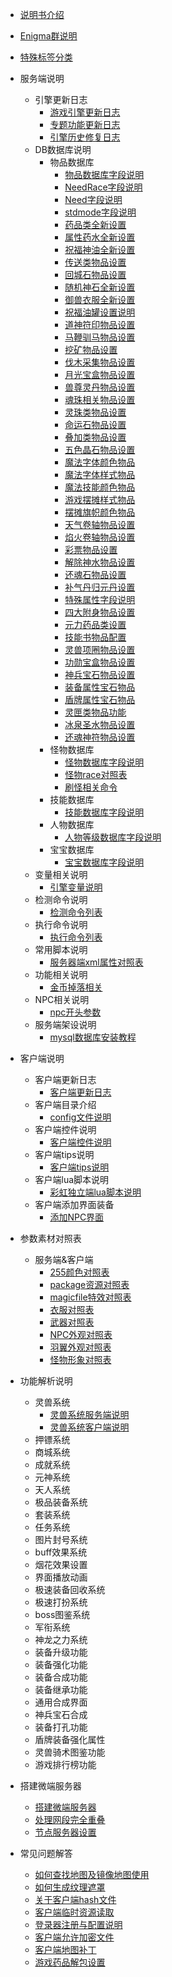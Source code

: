 

- [说明书介绍](home.md)
- [Enigma群说明](/eghelp.md)
- [特殊标签分类](/00/lable.md)

- 服务端说明
  - 引擎更新日志
    - [游戏引擎更新日志](/00/uplist.md)
    - [专题功能更新日志](/00/uplist1.md)
    - [引擎历史修复日志](/00/uplist2.md)
  - DB数据库说明
    - 物品数据库
	  - [物品数据库字段说明](/01/00/items.md)
	  - [NeedRace字段说明](/01/00/needrace.md)
	  - [Need字段说明](/01/00/need.md)
	  - [stdmode字段说明](/01/00/stdmode.md)
	  - [药品类全新设置](/01/00/xinyaopin.md)
	  - [属性药水全新设置](/01/00/shuxingyao.md)
	  - [祝福神油全新设置](/01/00/zhufushenyou.md)
	  - [传送类物品设置](/01/00/chuansong.md)
	  - [回城石物品设置](/01/00/zhufuyou.md)
	  - [随机神石全新设置](/01/00/zhufuyou.md)
	  - [御兽衣服全新设置](/01/00/zhufuyou.md)
	  - [祝福油罐设置说明](/01/00/zhufuyou.md)
	  - [道神符印物品设置](/01/00/zhufuyou.md)
	  - [马鞭驯马物品设置](/01/00/zhufuyou.md)
	  - [挖矿物品设置](/01/00/zhufuyou.md)
	  - [伐木采集物品设置](/01/00/zhufuyou.md)
	  - [月光宝盒物品设置](/01/00/zhufuyou.md)
	  - [兽尊灵丹物品设置](/01/00/zhufuyou.md)
	  - [魂珠相关物品设置](/01/00/zhufuyou.md)
	  - [灵珠类物品设置](/01/00/zhufuyou.md)
	  - [命运石物品设置](/01/00/zhufuyou.md)
	  - [叠加类物品设置](/01/00/zhufuyou.md)
	  - [五色晶石物品设置](/01/00/zhufuyou.md)
	  - [魔法字体颜色物品](/01/00/zhufuyou.md)
	  - [魔法字体样式物品](/01/00/zhufuyou.md)
	  - [魔法技能颜色物品](/01/00/zhufuyou.md)
	  - [游戏摆摊样式物品](/01/00/zhufuyou.md)
	  - [摆摊旗帜颜色物品](/01/00/zhufuyou.md)
	  - [天气卷轴物品设置](/01/00/zhufuyou.md)
	  - [焰火卷轴物品设置](/01/00/zhufuyou.md)
	  - [彩票物品设置](/01/00/zhufuyou.md)
	  - [解除神水物品设置](/01/00/zhufuyou.md)
	  - [还魂石物品设置](/01/00/zhufuyou.md)
	  - [补气丹归元丹设置](/01/00/zhufuyou.md)
	  - [特殊属性字段说明](/01/00/zhufuyou.md)
	  - [四大附身物品设置](/01/00/zhufuyou.md)
	  - [元力药品类设置](/01/00/zhufuyou.md)
	  - [技能书物品配置](/01/00/zhufuyou.md)
	  - [灵兽项圈物品设置](/01/00/zhufuyou.md)
	  - [功勋宝盒物品设置](/01/00/zhufuyou.md)
	  - [神兵宝石物品设置](/01/00/zhufuyou.md)
	  - [装备属性宝石物品](/01/00/zhufuyou.md)
	  - [盾牌属性宝石物品](/01/00/zhufuyou.md)
	  - [灵匣类物品功能](/01/00/zhufuyou.md)
	  - [冰泉圣水物品设置](/01/00/zhufuyou.md)
	  - [还魂神符物品设置](/01/00/zhufuyou.md)
    - 怪物数据库
	  - [怪物数据库字段说明](/01/01/mon.md)
	  - [怪物race对照表](/01/01/race.md)
	  - [刷怪相关命令](/01/01/MonGen.md)
    - 技能数据库
	  - [技能数据库字段说明](/01/02/skill.md)
    - 人物数据库
	  - [人物等级数据库字段说明](/01/03/human.md)
    - 宝宝数据库
	  - [宝宝数据库字段说明](/01/04/pet.md)
  - 变量相关说明
    - [引擎变量说明](/00/uplist.md)
  - 检测命令说明
    - [检测命令列表](/00/uplist.md)
  - 执行命令说明
    - [执行命令列表](/00/uplist.md)
  - 常用脚本说明
    - [服务器端xml属性对照表](/00/uplist.md)
  - 功能相关说明
    - [金币掉落相关](/00/uplist.md)
  - NPC相关说明
    - [npc开头参数](/00/uplist.md)
  - 服务端架设说明
    - [mysql数据库安装教程](/00/uplist.md)
    				

- 客户端说明
  - 客户端更新日志
    - [客户端更新日志](/00/uplist.md)
  - 客户端目录介绍
    - [config文件说明](/00/uplist.md)
  - 客户端控件说明
    - [客户端控件说明](/00/uplist.md)
  - 客户端tips说明
    - [客户端tips说明](/00/uplist.md)
  - 客户端lua脚本说明
    - [彩虹独立端lua脚本说明](/00/uplist.md)
  - 客户端添加界面装备
    - [添加NPC界面](/00/uplist.md)
   
- 参数素材对照表
  - 服务端&客户端
    - [255颜色对照表](/02/uplist.md)
    - [package资源对照表](/02/uplist.md)
    - [magicfile特效对照表](/02/uplist.md)
    - [衣服对照表](/02/uplist.md)
    - [武器对照表](/02/uplist.md)
    - [NPC外观对照表](/02/uplist.md)
    - [羽翼外观对照表](/02/uplist.md)
    - [怪物形象对照表](/02/uplist.md)

- 功能解析说明
  - 灵兽系统
    - [灵兽系统服务端说明](/03/00/pet.md)
	- [灵兽系统客户端说明](/03/00/pet.md)
  - 押镖系统
  - 商城系统
  - 成就系统
  - 元神系统
  - 天人系统
  - 极品装备系统
  - 套装系统
  - 任务系统
  - 图片封号系统
  - buff效果系统
  - 烟花效果设置
  - 界面播放动画
  - 极速装备回收系统
  - 极速打扮系统
  - boss图鉴系统
  - 军衔系统
  - 神龙之力系统
  - 装备升级功能
  - 装备强化功能
  - 装备合成功能
  - 装备继承功能
  - 通用合成界面
  - 神兵宝石合成
  - 装备打孔功能
  - 盾牌装备强化属性
  - 灵兽骑术图鉴功能
  - 游戏排行榜功能

- 搭建微端服务器
  - [搭建微端服务器](/02/uplist.md)
  - [处理网段完全重叠](/02/uplist.md)
  - [节点服务器设置](/02/uplist.md)

- 常见问题解答
  - [如何查找地图及镜像地图使用](/02/uplist.md)
  - [如何生成纹理遮罩](/02/uplist.md)
  - [关于客户端hash文件](/02/uplist.md)
  - [客户端临时资源读取](/02/uplist.md)
  - [登录器注册与配置说明](/02/uplist.md)
  - [客户端允许加密文件](/02/uplist.md)
  - [客户端地图补丁](/02/uplist.md)
  - [游戏药品解包设置](/02/uplist.md)

